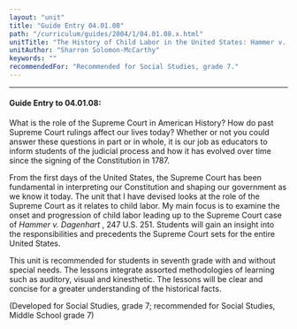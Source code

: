 ```yaml
---
layout: "unit"
title: "Guide Entry 04.01.08"
path: "/curriculum/guides/2004/1/04.01.08.x.html"
unitTitle: "The History of Child Labor in the United States: Hammer v. Dagenhart"
unitAuthor: "Sharron Solomon-McCarthy"
keywords: ""
recommendedFor: "Recommended for Social Studies, grade 7."
---
```

<body>
<hr/>
<h4>
Guide Entry to 04.01.08:
</h4>
<p>
What is the role of the Supreme Court in American History? How do past Supreme Court rulings affect our lives today? Whether or not you could answer these questions in part or in whole, it is our job as educators to inform students of the judicial process and how it has evolved over time since the signing of the Constitution in 1787.
</p>
<p>
From the first days of the United States, the Supreme Court has been fundamental in interpreting our Constitution and shaping our government as we know it today. The unit that I have devised looks at the role of the Supreme Court as it relates to child labor. My main focus is to examine the onset and progression of child labor leading up to the Supreme Court case of
<i>
Hammer v. Dagenhart
</i>
, 247 U.S. 251. Students will gain an insight into the responsibilities and precedents the Supreme Court sets for the entire United States.
</p>
<p>
This unit is recommended for students in seventh grade with and without special needs. The lessons integrate assorted methodologies of learning such as auditory, visual and kinesthetic. The lessons will be clear and concise for a greater understanding of the historical facts.
</p>
<p>
(Developed for Social Studies, grade 7; recommended for Social Studies, Middle School grade 7)
</p>
</body>
